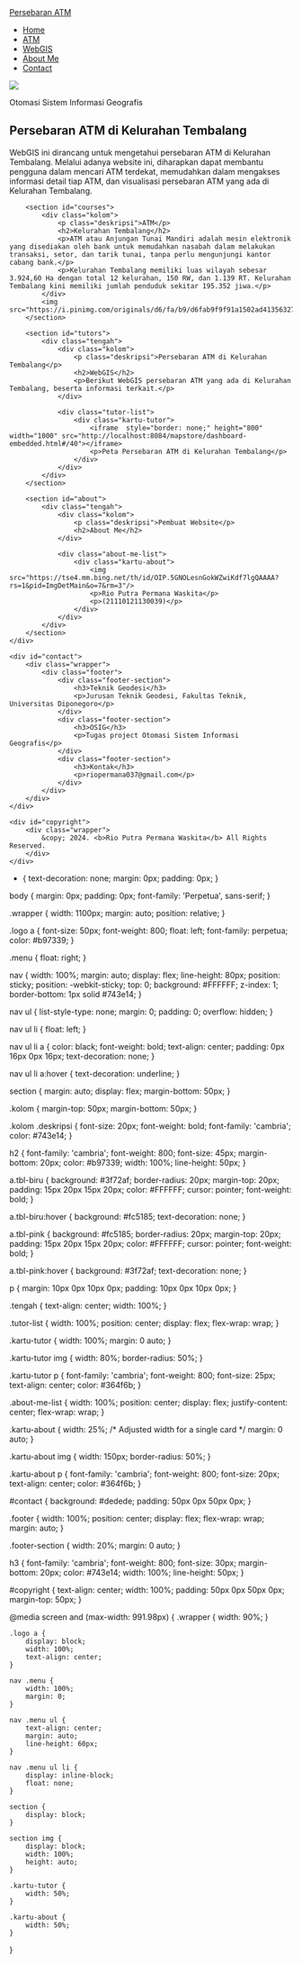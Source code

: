 <!DOCTYPE html>
<html lang="en">
<head>
    <meta charset="UTF-8">
    <meta name="viewport" content="width=device-width, initial-scale=1.0">
    <title>Persebaran ATM di Kelurahan Tembalang</title>
    <link rel="stylesheet" href="style.css">
</head>
<body>
    <nav>
        <div class="wrapper">
            <div class="logo"><a href=''>Persebaran ATM</a></div>
            <div class="menu">
                <ul>
                    <li><a href="#home">Home</a></li>
                    <li><a href="#courses">ATM</a></li>
                    <li><a href="#tutors">WebGIS</a></li>
                    <li><a href="#about">About Me</a></li>
                    <li><a href="#contact">Contact</a></li>
                </ul>
            </div>
        </div>
    </nav>
    <div class="wrapper">
        <section id="home">
            <img src="https://img.freepik.com/premium-vector/tm-machine-isolated-white-background-cash-machine-banking-technology_373887-2383.jpg?w=360"/>
            <div class="kolom">
                <p class="deskripsi">Otomasi Sistem Informasi Geografis</p>
                <h2>Persebaran ATM di Kelurahan Tembalang</h2>
                <p>WebGIS ini dirancang untuk mengetahui persebaran ATM di Kelurahan Tembalang. Melalui adanya website ini, diharapkan dapat membantu pengguna dalam mencari ATM terdekat, memudahkan dalam mengakses informasi detail tiap ATM, dan visualisasi persebaran ATM yang ada di Kelurahan Tembalang.</p>
            </div>
        </section>

        <section id="courses">
            <div class="kolom">
                <p class="deskripsi">ATM</p>
                <h2>Kelurahan Tembalang</h2>
                <p>ATM atau Anjungan Tunai Mandiri adalah mesin elektronik yang disediakan oleh bank untuk memudahkan nasabah dalam melakukan transaksi, setor, dan tarik tunai, tanpa perlu mengunjungi kantor cabang bank.</p>
                <p>Kelurahan Tembalang memiliki luas wilayah sebesar 3.924,60 Ha dengan total 12 kelurahan, 150 RW, dan 1.139 RT. Kelurahan Tembalang kini memiliki jumlah penduduk sekitar 195.352 jiwa.</p>
            </div>
            <img src="https://i.pinimg.com/originals/d6/fa/b9/d6fab9f9f91a1502ad413563276fd1c5.gif"/>
        </section>

        <section id="tutors">
            <div class="tengah">
                <div class="kolom">
                    <p class="deskripsi">Persebaran ATM di Kelurahan Tembalang</p>
                    <h2>WebGIS</h2>
                    <p>Berikut WebGIS persebaran ATM yang ada di Kelurahan Tembalang, beserta informasi terkait.</p>
                </div>

                <div class="tutor-list">
                    <div class="kartu-tutor">
                        <iframe  style="border: none;" height="800" width="1000" src="http://localhost:8084/mapstore/dashboard-embedded.html#/40"></iframe>
                        <p>Peta Persebaran ATM di Kelurahan Tembalang</p>
                    </div>
                </div>
            </div>
        </section>

        <section id="about">
            <div class="tengah">
                <div class="kolom">
                    <p class="deskripsi">Pembuat Website</p>
                    <h2>About Me</h2>
                </div>

                <div class="about-me-list">
                    <div class="kartu-about">
                        <img src="https://tse4.mm.bing.net/th/id/OIP.5GNOLesnGokWZwiKdf7lgQAAAA?rs=1&pid=ImgDetMain&o=7&rm=3"/>
                        <p>Rio Putra Permana Waskita</p>
                        <p>(21110121130039)</p>
                    </div>
                </div>
            </div>
        </section>
    </div>

    <div id="contact">
        <div class="wrapper">
            <div class="footer">
                <div class="footer-section">
                    <h3>Teknik Geodesi</h3>
                    <p>Jurusan Teknik Geodesi, Fakultas Teknik, Universitas Diponegoro</p>
                </div>
                <div class="footer-section">
                    <h3>OSIG</h3>
                    <p>Tugas project Otomasi Sistem Informasi Geografis</p>
                </div>
                <div class="footer-section">
                    <h3>Kontak</h3>
                    <p>riopermana037@gmail.com</p>
                </div>
            </div>
        </div>
    </div>

    <div id="copyright">
        <div class="wrapper">
            &copy; 2024. <b>Rio Putra Permana Waskita</b> All Rights Reserved.
        </div>
    </div>
    
</body>
</html>

* {
    text-decoration: none;
    margin: 0px;
    padding: 0px;
}

body {
    margin: 0px;
    padding: 0px;
    font-family: 'Perpetua', sans-serif;
}

.wrapper {
    width: 1100px;
    margin: auto;
    position: relative;
}

.logo a {
    font-size: 50px;
    font-weight: 800;
    float: left;
    font-family: perpetua;
    color: #b97339;
}

.menu {
    float: right;
}

nav {
    width: 100%;
    margin: auto;
    display: flex;
    line-height: 80px;
    position: sticky;
    position: -webkit-sticky;
    top: 0;
    background: #FFFFFF;
    z-index: 1;
    border-bottom: 1px solid #743e14;
}

nav ul {
    list-style-type: none;
    margin: 0;
    padding: 0;
    overflow: hidden;
}

nav ul li {
    float: left;
}

nav ul li a {
    color: black;
    font-weight: bold;
    text-align: center;
    padding: 0px 16px 0px 16px;
    text-decoration: none;
}

nav ul li a:hover {
    text-decoration: underline;
}

section {
    margin: auto;
    display: flex;
    margin-bottom: 50px;
}

.kolom {
    margin-top: 50px;
    margin-bottom: 50px;
}

.kolom .deskripsi {
    font-size: 20px;
    font-weight: bold;
    font-family: 'cambria';
    color: #743e14;
}

h2 {
    font-family: 'cambria';
    font-weight: 800;
    font-size: 45px;
    margin-bottom: 20px;
    color: #b97339;
    width: 100%;
    line-height: 50px;
}

a.tbl-biru {
    background: #3f72af;
    border-radius: 20px;
    margin-top: 20px;
    padding: 15px 20px 15px 20px;
    color: #FFFFFF;
    cursor: pointer;
    font-weight: bold;
}

a.tbl-biru:hover {
    background: #fc5185;
    text-decoration: none;
}

a.tbl-pink {
    background: #fc5185;
    border-radius: 20px;
    margin-top: 20px;
    padding: 15px 20px 15px 20px;
    color: #FFFFFF;
    cursor: pointer;
    font-weight: bold;
}

a.tbl-pink:hover {
    background: #3f72af;
    text-decoration: none;
}

p {
    margin: 10px 0px 10px 0px;
    padding: 10px 0px 10px 0px;
}

.tengah {
    text-align: center;
    width: 100%;
}

.tutor-list {
    width: 100%;
    position: center;
    display: flex;
    flex-wrap: wrap;
}

.kartu-tutor {
    width: 100%;
    margin: 0 auto;
}

.kartu-tutor img {
    width: 80%;
    border-radius: 50%;
}

.kartu-tutor p {
    font-family: 'cambria';
    font-weight: 800;
    font-size: 25px;
    text-align: center;
    color: #364f6b;
}

.about-me-list {
    width: 100%;
    position: center;
    display: flex;
    justify-content: center;
    flex-wrap: wrap;
}

.kartu-about {
    width: 25%; /* Adjusted width for a single card */
    margin: 0 auto;
}

.kartu-about img {
    width: 150px;
    border-radius: 50%;
}

.kartu-about p {
    font-family: 'cambria';
    font-weight: 800;
    font-size: 20px;
    text-align: center;
    color: #364f6b;
}


#contact {
    background: #dedede;
    padding: 50px 0px 50px 0px;
}

.footer {
    width: 100%;
    position: center;
    display: flex;
    flex-wrap: wrap;
    margin: auto;
}

.footer-section {
    width: 20%;
    margin: 0 auto;
}

h3 {
    font-family: 'cambria';
    font-weight: 800;
    font-size: 30px;
    margin-bottom: 20px;
    color: #743e14;
    width: 100%;
    line-height: 50px;
}

#copyright {
    text-align: center;
    width: 100%;
    padding: 50px 0px 50px 0px;
    margin-top: 50px;
}

@media screen and (max-width: 991.98px) {
    .wrapper {
        width: 90%;
    }

    .logo a {
        display: block;
        width: 100%;
        text-align: center;
    }

    nav .menu {
        width: 100%;
        margin: 0;
    }

    nav .menu ul {
        text-align: center;
        margin: auto;
        line-height: 60px;
    }

    nav .menu ul li {
        display: inline-block;
        float: none;
    }

    section {
        display: block;
    }

    section img {
        display: block;
        width: 100%;
        height: auto;
    }

    .kartu-tutor {
        width: 50%;
    }

    .kartu-about {
        width: 50%;
    }
}
